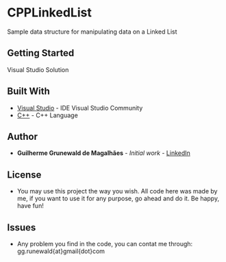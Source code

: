 # CPPLinkedList

Sample data structure for manipulating data on a Linked List

## Getting Started

Visual Studio Solution 

## Built With

* [Visual Studio](https://www.visualstudio.com/) - IDE Visual Studio Community
* [C++](http://en.cppreference.com/w/) - C++ Language

## Author

* **Guilherme Grunewald de Magalhães** - *Initial work* - [LinkedIn](https://www.linkedin.com/in/guilhermemglhs/)

## License

* You may use this project the way you wish. All code here was made by me, if you want to use it for any purpose, go ahead and do it. Be happy, have fun! 

## Issues

* Any problem you find in the code, you can contat me through: gg.runewald{at}gmail{dot}com
